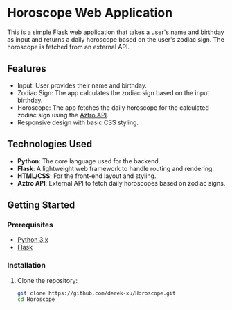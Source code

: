 # Horoscope Web Application

This is a simple Flask web application that takes a user's name and birthday as input and returns a daily horoscope based on the user's zodiac sign. The horoscope is fetched from an external API.

## Features

- Input: User provides their name and birthday.
- Zodiac Sign: The app calculates the zodiac sign based on the input birthday.
- Horoscope: The app fetches the daily horoscope for the calculated zodiac sign using the [Aztro API](https://aztro.sameerkumar.website/).
- Responsive design with basic CSS styling.

## Technologies Used

- **Python**: The core language used for the backend.
- **Flask**: A lightweight web framework to handle routing and rendering.
- **HTML/CSS**: For the front-end layout and styling.
- **Aztro API**: External API to fetch daily horoscopes based on zodiac signs.

## Getting Started

### Prerequisites

- [Python 3.x](https://www.python.org/downloads/)
- [Flask](https://flask.palletsprojects.com/en/2.0.x/installation/)

### Installation

1. Clone the repository:

   ```bash
   git clone https://github.com/derek-xu/Horoscope.git
   cd Horoscope
